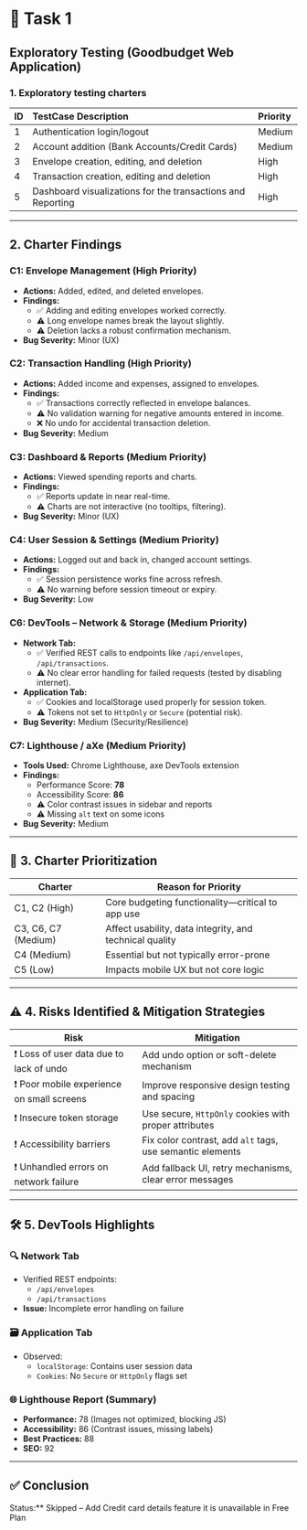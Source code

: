 # 🔘 Task 1

## Exploratory Testing (Goodbudget Web Application)

### 1. Exploratory testing charters

| ID  | TestCase Description                                        | Priority |
| :-- | :---------------------------------------------------------- | :------- |
| 1   | Authentication login/logout                                 | Medium   |
| 2   | Account addition (Bank Accounts/Credit Cards)               | Medium   |
| 3   | Envelope creation, editing, and deletion                    | High     |
| 4   | Transaction creation, editing and deletion                  | High     |
| 5   | Dashboard visualizations for the transactions and Reporting | High     |

---

## 2. Charter Findings

### C1: Envelope Management (High Priority)

- **Actions:** Added, edited, and deleted envelopes.
- **Findings:**
  - ✅ Adding and editing envelopes worked correctly.
  - ⚠️ Long envelope names break the layout slightly.
  - ⚠️ Deletion lacks a robust confirmation mechanism.
- **Bug Severity:** Minor (UX)

### C2: Transaction Handling (High Priority)

- **Actions:** Added income and expenses, assigned to envelopes.
- **Findings:**
  - ✅ Transactions correctly reflected in envelope balances.
  - ⚠️ No validation warning for negative amounts entered in income.
  - ❌ No undo for accidental transaction deletion.
- **Bug Severity:** Medium

### C3: Dashboard & Reports (Medium Priority)

- **Actions:** Viewed spending reports and charts.
- **Findings:**
  - ✅ Reports update in near real-time.
  - ⚠️ Charts are not interactive (no tooltips, filtering).
- **Bug Severity:** Minor (UX)

### C4: User Session & Settings (Medium Priority)

- **Actions:** Logged out and back in, changed account settings.
- **Findings:**
  - ✅ Session persistence works fine across refresh.
  - ⚠️ No warning before session timeout or expiry.
- **Bug Severity:** Low

### C6: DevTools – Network & Storage (Medium Priority)

- **Network Tab:**
  - ✅ Verified REST calls to endpoints like `/api/envelopes`, `/api/transactions`.
  - ⚠️ No clear error handling for failed requests (tested by disabling internet).
- **Application Tab:**
  - ✅ Cookies and localStorage used properly for session token.
  - ⚠️ Tokens not set to `HttpOnly` or `Secure` (potential risk).
- **Bug Severity:** Medium (Security/Resilience)

### C7: Lighthouse / aXe (Medium Priority)

- **Tools Used:** Chrome Lighthouse, axe DevTools extension
- **Findings:**
  - Performance Score: **78**
  - Accessibility Score: **86**
  - ⚠️ Color contrast issues in sidebar and reports
  - ⚠️ Missing `alt` text on some icons
- **Bug Severity:** Medium

---

## 🔢 3. Charter Prioritization

| Charter             | Reason for Priority                                     |
| ------------------- | ------------------------------------------------------- |
| C1, C2 (High)       | Core budgeting functionality—critical to app use        |
| C3, C6, C7 (Medium) | Affect usability, data integrity, and technical quality |
| C4 (Medium)         | Essential but not typically error-prone                 |
| C5 (Low)            | Impacts mobile UX but not core logic                    |

---

## ⚠️ 4. Risks Identified & Mitigation Strategies

| Risk                                       | Mitigation                                                |
| ------------------------------------------ | --------------------------------------------------------- |
| ❗ Loss of user data due to lack of undo   | Add undo option or soft-delete mechanism                  |
| ❗ Poor mobile experience on small screens | Improve responsive design testing and spacing             |
| ❗ Insecure token storage                  | Use secure, `HttpOnly` cookies with proper attributes     |
| ❗ Accessibility barriers                  | Fix color contrast, add `alt` tags, use semantic elements |
| ❗ Unhandled errors on network failure     | Add fallback UI, retry mechanisms, clear error messages   |

---

## 🛠️ 5. DevTools Highlights

### 🔍 Network Tab

- Verified REST endpoints:
  - `/api/envelopes`
  - `/api/transactions`
- **Issue:** Incomplete error handling on failure

### 🗃️ Application Tab

- Observed:
  - `localStorage`: Contains user session data
  - `Cookies`: No `Secure` or `HttpOnly` flags set

### 🌐 Lighthouse Report (Summary)

- **Performance:** 78 (Images not optimized, blocking JS)
- **Accessibility:** 86 (Contrast issues, missing labels)
- **Best Practices:** 88
- **SEO:** 92

---

## ✅ Conclusion

Status:\*\* Skipped – Add Credit card details feature it is unavailable in Free Plan
